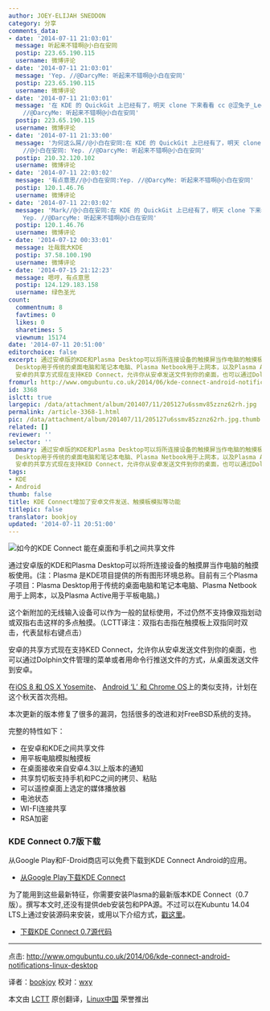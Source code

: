 ```yaml
---
author: JOEY-ELIJAH SNEDDON
category: 分享
comments_data:
- date: '2014-07-11 21:03:01'
  message: 听起来不错啊@小白在安同
  postip: 223.65.190.115
  username: 微博评论
- date: '2014-07-11 21:03:01'
  message: 'Yep. //@DarcyMe: 听起来不错啊@小白在安同'
  postip: 223.65.190.115
  username: 微博评论
- date: '2014-07-11 21:03:01'
  message: '在 KDE 的 QuickGit 上已经有了，明天 clone 下来看看 cc @涩兔子_LeetCodeCN //@小白在安同: Yep.
    //@DarcyMe: 听起来不错啊@小白在安同'
  postip: 223.65.190.115
  username: 微博评论
- date: '2014-07-11 21:33:00'
  message: '为何这么屌//@小白在安同:在 KDE 的 QuickGit 上已经有了，明天 clone 下来看看 cc @涩兔子_LeetCodeCN
    //@小白在安同: Yep. //@DarcyMe: 听起来不错啊@小白在安同'
  postip: 210.32.120.102
  username: 微博评论
- date: '2014-07-11 22:03:02'
  message: '有点意思//@小白在安同:Yep. //@DarcyMe: 听起来不错啊@小白在安同'
  postip: 120.1.46.76
  username: 微博评论
- date: '2014-07-11 22:03:02'
  message: 'Mark//@小白在安同:在 KDE 的 QuickGit 上已经有了，明天 clone 下来看看 cc @涩兔子_LeetCodeCN //@小白在安同:
    Yep. //@DarcyMe: 听起来不错啊@小白在安同'
  postip: 120.1.46.76
  username: 微博评论
- date: '2014-07-12 00:33:01'
  message: 壮哉我大KDE
  postip: 37.58.100.190
  username: 微博评论
- date: '2014-07-15 21:12:23'
  message: 嗯哼，有点意思
  postip: 124.129.183.158
  username: 绿色圣光
count:
  commentnum: 8
  favtimes: 0
  likes: 0
  sharetimes: 5
  viewnum: 15174
date: '2014-07-11 20:51:00'
editorchoice: false
excerpt: 通过安卓版的KDE和Plasma Desktop可以将所连接设备的触摸屏当作电脑的触摸板使用。(注：Plasma 是KDE项目提供的所有图形环境总称。目前有三个Plasma子项目：Plasma
  Desktop用于传统的桌面电脑和笔记本电脑、Plasma Netbook用于上网本，以及Plasma Active用于平板电脑。) 这个新附加的无线输入设备可以作为一般的鼠标使用，不过仍然不支持像双指划动或双指右击这样的多点触摸。（LCTT译注：双指右击指在触摸板上双指同时双击，代表鼠标右键点击）
  安卓的共享方式现在支持KED Connect，允许你从安卓发送文件到你的桌面，也可以通过Dolphin文
fromurl: http://www.omgubuntu.co.uk/2014/06/kde-connect-android-notifications-linux-desktop
id: 3368
islctt: true
largepic: /data/attachment/album/201407/11/205127u6ssmv85zznz62rh.jpg
permalink: /article-3368-1.html
pic: /data/attachment/album/201407/11/205127u6ssmv85zznz62rh.jpg.thumb.jpg
related: []
reviewer: ''
selector: ''
summary: 通过安卓版的KDE和Plasma Desktop可以将所连接设备的触摸屏当作电脑的触摸板使用。(注：Plasma 是KDE项目提供的所有图形环境总称。目前有三个Plasma子项目：Plasma
  Desktop用于传统的桌面电脑和笔记本电脑、Plasma Netbook用于上网本，以及Plasma Active用于平板电脑。) 这个新附加的无线输入设备可以作为一般的鼠标使用，不过仍然不支持像双指划动或双指右击这样的多点触摸。（LCTT译注：双指右击指在触摸板上双指同时双击，代表鼠标右键点击）
  安卓的共享方式现在支持KED Connect，允许你从安卓发送文件到你的桌面，也可以通过Dolphin文
tags:
- KDE
- Android
thumb: false
title: KDE Connect增加了安卓文件发送、触摸板模拟等功能
titlepic: false
translator: bookjoy
updated: '2014-07-11 20:51:00'
---
```


![如今的KDE Connect 能在桌面和手机之间共享文件](/data/attachment/album/201407/11/205127u6ssmv85zznz62rh.jpg)


通过安卓版的KDE和Plasma Desktop可以将所连接设备的触摸屏当作电脑的触摸板使用。(注：Plasma 是KDE项目提供的所有图形环境总称。目前有三个Plasma子项目：Plasma Desktop用于传统的桌面电脑和笔记本电脑、Plasma Netbook用于上网本，以及Plasma Active用于平板电脑。)


这个新附加的无线输入设备可以作为一般的鼠标使用，不过仍然不支持像双指划动或双指右击这样的多点触摸。（LCTT译注：双指右击指在触摸板上双指同时双击，代表鼠标右键点击）


安卓的共享方式现在支持KED Connect，允许你从安卓发送文件到你的桌面，也可以通过Dolphin文件管理的菜单或者用命令行推送文件的方式，从桌面发送文件到安卓。


在[iOS 8 和 OS X Yosemite](http://www.omgubuntu.co.uk/2014/06/os-x-10-10-feature-ubuntu-already)、 [Android ‘L’ 和 Chrome OS](http://www.omgchrome.com/android-apps-notifications-call-alerts-chromebook/)上的类似支持，计划在这个秋天首次亮相。


本次更新的版本修复了很多的漏洞，包括很多的改进和对FreeBSD系统的支持。


完整的特性如下：


* 在安卓和KDE之间共享文件
* 用平板电脑模拟触摸板
* 在桌面接收来自安卓4.3以上版本的通知
* 共享剪切板支持手机和PC之间的拷贝、粘贴
* 可以遥控桌面上选定的媒体播放器
* 电池状态
* WI-FI连接共享
* RSA加密


### KDE Connect 0.7版下载


从Google Play和F-Droid商店可以免费下载到KDE Connect Android的应用。


* [从Google Play下载KDE Connect](https://play.google.com/store/apps/details?id=org.kde.kdeconnect_tp)


为了能用到这些最新特征，你需要安装Plasma的最新版本KDE Connect（0.7版）。撰写本文时,还没有提供deb安装包和PPA源。不过可以在Kubuntu 14.04 LTS上通过安装源码来安装，或用以下介绍方式，[戳这里](https://albertvaka.wordpress.com/2014/06/28/awesome-contributions-to-kde-connect/#comment-1175)。


* [下载KDE Connect 0.7源代码](http://download.kde.org/unstable/kdeconnect/0.7/src/kdeconnect-kde-0.7.tar.xz.mirrorlist)




---


点击: <http://www.omgubuntu.co.uk/2014/06/kde-connect-android-notifications-linux-desktop>


译者：[bookjoy](https://github.com/bookjoy) 校对：[wxy](https://github.com/wxy)


本文由 [LCTT](https://github.com/LCTT/TranslateProject) 原创翻译，[Linux中国](http://linux.cn/) 荣誉推出